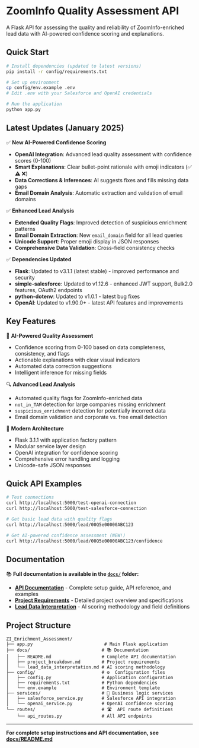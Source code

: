 # ZoomInfo Quality Assessment API

A Flask API for assessing the quality and reliability of ZoomInfo-enriched lead data with AI-powered confidence scoring and explanations.

## Quick Start

```bash
# Install dependencies (updated to latest versions)
pip install -r config/requirements.txt

# Set up environment
cp config/env.example .env
# Edit .env with your Salesforce and OpenAI credentials

# Run the application
python app.py
```

## Latest Updates (January 2025)

✅ **New AI-Powered Confidence Scoring**
- **OpenAI Integration**: Advanced lead quality assessment with confidence scores (0-100)
- **Smart Explanations**: Clear bullet-point rationale with emoji indicators (✅ ⚠️ ❌)
- **Data Corrections & Inferences**: AI suggests fixes and fills missing data gaps
- **Email Domain Analysis**: Automatic extraction and validation of email domains

✅ **Enhanced Lead Analysis**
- **Extended Quality Flags**: Improved detection of suspicious enrichment patterns
- **Email Domain Extraction**: New `email_domain` field for all lead queries
- **Unicode Support**: Proper emoji display in JSON responses
- **Comprehensive Data Validation**: Cross-field consistency checks

✅ **Dependencies Updated**
- **Flask**: Updated to v3.1.1 (latest stable) - improved performance and security
- **simple-salesforce**: Updated to v1.12.6 - enhanced JWT support, Bulk2.0 features, OAuth2 endpoints
- **python-dotenv**: Updated to v1.0.1 - latest bug fixes
- **OpenAI**: Updated to v1.90.0+ - latest API features and improvements

## Key Features

🧠 **AI-Powered Quality Assessment**
- Confidence scoring from 0-100 based on data completeness, consistency, and flags
- Actionable explanations with clear visual indicators
- Automated data correction suggestions
- Intelligent inference for missing fields

🔍 **Advanced Lead Analysis**
- Automated quality flags for ZoomInfo-enriched data
- `not_in_TAM` detection for large companies missing enrichment
- `suspicious_enrichment` detection for potentially incorrect data
- Email domain validation and corporate vs. free email detection

🚀 **Modern Architecture**
- Flask 3.1.1 with application factory pattern
- Modular service layer design
- OpenAI integration for confidence scoring
- Comprehensive error handling and logging
- Unicode-safe JSON responses

## Quick API Examples

```bash
# Test connections
curl http://localhost:5000/test-openai-connection
curl http://localhost:5000/test-salesforce-connection

# Get basic lead data with quality flags
curl http://localhost:5000/lead/00Q5e00000ABC123

# Get AI-powered confidence assessment (NEW!)
curl http://localhost:5000/lead/00Q5e00000ABC123/confidence
```

## Documentation

📚 **Full documentation is available in the [`docs/`](docs/) folder:**

- **[API Documentation](docs/README.md)** - Complete setup guide, API reference, and examples
- **[Project Requirements](docs/project_breakdown.md)** - Detailed project overview and specifications
- **[Lead Data Interpretation](docs/lead_data_interpretation.md)** - AI scoring methodology and field definitions

## Project Structure

```
ZI_Enrichment_Assessment/
├── app.py                           # Main Flask application
├── docs/                           # 📚 Documentation
│   ├── README.md                   # Complete API documentation
│   ├── project_breakdown.md        # Project requirements
│   └── lead_data_interpretation.md # AI scoring methodology
├── config/                         # ⚙️  Configuration files
│   ├── config.py                   # Application configuration
│   ├── requirements.txt            # Python dependencies
│   └── env.example                 # Environment template
├── services/                       # 🔧 Business logic services
│   ├── salesforce_service.py       # Salesforce API integration
│   └── openai_service.py           # OpenAI confidence scoring
└── routes/                         # 🛣️  API route definitions
    └── api_routes.py               # All API endpoints
```

---

**For complete setup instructions and API documentation, see [docs/README.md](docs/README.md)** 